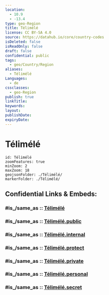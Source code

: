 ```yaml
---
location:
  - 10.9
  - -13.4
type: geo-Region
title: Télimélé
license: CC BY-SA 4.0
source: https://datahub.io/core/country-codes
isDeleted: false
isReadOnly: false
draft: false
confidential: public
tags:
  - geo/Country/Region
aliases:
  - Télimélé
Languages:
  - de
cssclasses:
  - geo-Region
publish: true
linkTitle:
keywords:
layout:
publishDate:
expiryDate:
---
```


# Télimélé

```leaflet
id: Télimélé
zoomFeatures: true 
minZoom: 2 
maxZoom: 18
geojsonFolder: ./Télimélé/
markerFolder: ./Télimélé/
```


## Confidential Links & Embeds: 

### #is_/same_as :: [Télimélé](/_Standards/Earth/Continent/Africa/Africa~West/Guinea/Regions~Guinea/Kindia/counties~Kindia/Télimélé.md) 

### #is_/same_as :: [Télimélé.public](/_public/Earth/Continent/Africa/Africa~West/Guinea/Regions~Guinea/Kindia/counties~Kindia/Télimélé.public.md) 

### #is_/same_as :: [Télimélé.internal](/_internal/Earth/Continent/Africa/Africa~West/Guinea/Regions~Guinea/Kindia/counties~Kindia/Télimélé.internal.md) 

### #is_/same_as :: [Télimélé.protect](/_protect/Earth/Continent/Africa/Africa~West/Guinea/Regions~Guinea/Kindia/counties~Kindia/Télimélé.protect.md) 

### #is_/same_as :: [Télimélé.private](/_private/Earth/Continent/Africa/Africa~West/Guinea/Regions~Guinea/Kindia/counties~Kindia/Télimélé.private.md) 

### #is_/same_as :: [Télimélé.personal](/_personal/Earth/Continent/Africa/Africa~West/Guinea/Regions~Guinea/Kindia/counties~Kindia/Télimélé.personal.md) 

### #is_/same_as :: [Télimélé.secret](/_secret/Earth/Continent/Africa/Africa~West/Guinea/Regions~Guinea/Kindia/counties~Kindia/Télimélé.secret.md)


